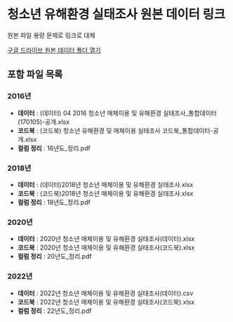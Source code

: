 # 청소년 유해환경 실태조사 원본 데이터 링크

원본 파일 용량 문제로 링크로 대체

[구글 드라이브 원본 데이터 폴더 열기](https://drive.google.com/drive/folders/1lq4osaDAXS_VIh9Y3nDp7tcj7p5SGrAj?usp=drive_link)

## 포함 파일 목록

### 2016년
- **데이터** : (데이터) 04 2016 청소년 매체이용 및 유해환경 실태조사_통합데이터(170105)-공개.xlsx
- **코드북** : (코드북) 청소년 유해환경 및 매체이용 실태조사 코드북_통합데이터-공개.xlsx
- **컬럼 정리** : 16년도_정리.pdf

### 2018년
- **데이터** : (데이터)2018년 청소년 매체이용 및 유해환경 실태조사.xlsx
- **코드북** : (코드북)2018년 청소년 매체이용 및 유해환경 실태조사.xlsx
- **컬럼 정리** : 18년도_정리.pdf

### 2020년
- **데이터** : 2020년 청소년 매체이용 및 유해환경 실태조사(데이터).xlsx
- **코드북** : 2020년 청소년 매체이용 및 유해환경 실태조사(코드북).xlsx
- **컬럼 정리** : 20년도_정리.pdf

### 2022년
- **데이터** : 2022년 청소년 매체이용 및 유해환경 실태조사(데이터).csv
- **코드북** : 2022년 청소년 매체이용 및 유해환경 실태조사(코드북).xlsx
- **컬럼 정리** : 22년도_정리.pdf
